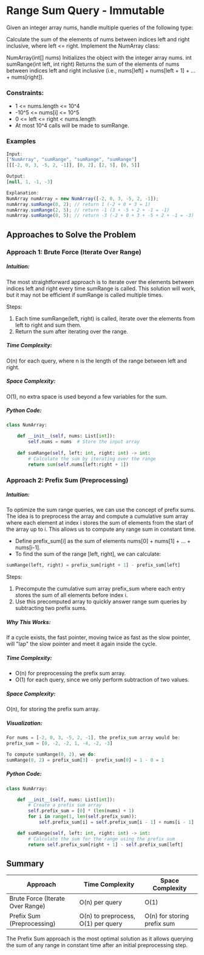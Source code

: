 # Range Sum Query - Immutable
Given an integer array nums, handle multiple queries of the following type:

Calculate the sum of the elements of nums between indices left and right inclusive, where left <= right.
Implement the NumArray class:

NumArray(int[] nums) Initializes the object with the integer array nums.
int sumRange(int left, int right) Returns the sum of the elements of nums between indices left and right inclusive (i.e., nums[left] + nums[left + 1] + ... + nums[right]).

### Constraints:
- 1 <= nums.length <= 10^4
- -10^5 <= nums[i] <= 10^5
- 0 <= left <= right < nums.length
- At most 10^4 calls will be made to sumRange.

### Examples
```javascript
Input:
["NumArray", "sumRange", "sumRange", "sumRange"]
[[[-2, 0, 3, -5, 2, -1]], [0, 2], [2, 5], [0, 5]]

Output:
[null, 1, -1, -3]

Explanation:
NumArray numArray = new NumArray([-2, 0, 3, -5, 2, -1]);
numArray.sumRange(0, 2); // return 1 (-2 + 0 + 3 = 1)
numArray.sumRange(2, 5); // return -1 (3 + -5 + 2 + -1 = -1)
numArray.sumRange(0, 5); // return -3 (-2 + 0 + 3 + -5 + 2 + -1 = -3)
```

## Approaches to Solve the Problem
### Approach 1: Brute Force (Iterate Over Range)
##### Intuition:
The most straightforward approach is to iterate over the elements between indices left and right every time sumRange is called. This solution will work, but it may not be efficient if sumRange is called multiple times.

Steps:
1. Each time sumRange(left, right) is called, iterate over the elements from left to right and sum them.
2. Return the sum after iterating over the range.
##### Time Complexity:
O(n) for each query, where n is the length of the range between left and right.
##### Space Complexity:
O(1), no extra space is used beyond a few variables for the sum.
##### Python Code:
```python
class NumArray:

    def __init__(self, nums: List[int]):
        self.nums = nums  # Store the input array
    
    def sumRange(self, left: int, right: int) -> int:
        # Calculate the sum by iterating over the range
        return sum(self.nums[left:right + 1])
```
### Approach 2: Prefix Sum (Preprocessing)
##### Intuition: 
To optimize the sum range queries, we can use the concept of prefix sums. The idea is to preprocess the array and compute a cumulative sum array where each element at index i stores the sum of elements from the start of the array up to i. This allows us to compute any range sum in constant time.

- Define prefix_sum[i] as the sum of elements nums[0] + nums[1] + ... + nums[i-1].
- To find the sum of the range [left, right], we can calculate:
```python
sumRange(left, right) = prefix_sum[right + 1] - prefix_sum[left]
```

Steps:

1. Precompute the cumulative sum array prefix_sum where each entry stores the sum of all elements before index i.
2. Use this precomputed array to quickly answer range sum queries by subtracting two prefix sums.

##### Why This Works:
If a cycle exists, the fast pointer, moving twice as fast as the slow pointer, will "lap" the slow pointer and meet it again inside the cycle.
##### Time Complexity:
- O(n) for preprocessing the prefix sum array.
- O(1) for each query, since we only perform subtraction of two values.
##### Space Complexity:
O(n), for storing the prefix sum array.
##### Visualization:
```rust
For nums = [-2, 0, 3, -5, 2, -1], the prefix_sum array would be:
prefix_sum = [0, -2, -2, 1, -4, -2, -3]

To compute sumRange(0, 2), we do:
sumRange(0, 2) = prefix_sum[3] - prefix_sum[0] = 1 - 0 = 1
```
##### Python Code:
```python
class NumArray:

    def __init__(self, nums: List[int]):
        # Create a prefix sum array
        self.prefix_sum = [0] * (len(nums) + 1)
        for i in range(1, len(self.prefix_sum)):
            self.prefix_sum[i] = self.prefix_sum[i - 1] + nums[i - 1]

    def sumRange(self, left: int, right: int) -> int:
        # Calculate the sum for the range using the prefix sum
        return self.prefix_sum[right + 1] - self.prefix_sum[left]
```
## Summary

| Approach                         | Time Complexity | Space Complexity |
|-----------------------------------|-----------------|------------------|
| Brute Force (Iterate Over Range)	   | O(n) per query            | O(1)             |
| Prefix Sum (Preprocessing)        | O(n) to preprocess, O(1) per query	            | O(n) for storing prefix sum             |

The Prefix Sum approach is the most optimal solution as it allows querying the sum of any range in constant time after an initial preprocessing step.